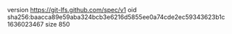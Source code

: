 version https://git-lfs.github.com/spec/v1
oid sha256:baacca89e59aba324bcb3e6216d5855ee0a74cde2ec59343623b1c1636023467
size 850
